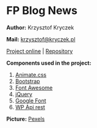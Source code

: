 # FP Blog News
**Author:** Krzysztof Kryczek

**Mail:** krzysztof@kryczek.pl

[Project online](https://kryczek.github.io/FP-Blog-News/) | [Repository](https://github.com/kryczek/FP-Blog-News)

**Components used in the project:**
1. [Animate.css](https://github.com/daneden/animate.css/)
2. [Bootstrap](https://www.pexels.com/photo/forest-mountains-fog-clouds-9754/)
3. [Font Awesome](http://fontawesome.io/)
4. [jQuery](https://jquery.com/)
5. [Google Font](https://jquery.com/)
6. [WP Api rest](https://codepen.io/aaronrutley/pen/xREVze?q=WP+REST+API+Demo&limit=all&type=type-pens)

**Picture:** [Pexels](https://www.pexels.com/photo/forest-mountains-fog-clouds-9754/)